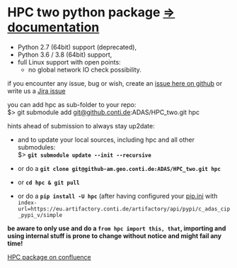# HPC two python package [=> documentation](https://github-am.geo.conti.de/pages/ADAS/HPC_two/)

- Python 2.7 (64bit) support (deprecated),
- Python 3.6 / 3.8 (64bit) support,
- full Linux support with open points:
  - no global network IO check possibility.

if you encounter any issue, bug or wish, create an [issue here on github](https://github-am.geo.conti.de/ADAS/HPC_two/issues/new/choose)
or write us a [Jira issue](https://jira-adas.zone2.agileci.conti.de/secure/CreateIssueDetails!init.jspa?pid=12326&issuetype=10000&priority=3&summary=[issue+description]&assignee=uidv7805&customfield_10114=13464)

you can add hpc as sub-folder to your repo:<br>
$> git submodule add git@github.conti.de:ADAS/HPC_two.git hpc

hints ahead of submission to always stay up2date:
- and to update your local sources, including hpc and all other submodules:<br>
$> __```git submodule update --init --recursive```__

- or do a __```git clone git@github-am.geo.conti.de:ADAS/HPC_two.git hpc```__
- or __```cd hpc & git pull```__
- or do a __```pip install -U hpc```__ (after having configured your [pip.ini](https://pip.pypa.io/en/stable/topics/configuration/#naming) with ```index-url=https://eu.artifactory.conti.de/artifactory/api/pypi/c_adas_cip_pypi_v/simple```

**be aware to only use and do a ```from hpc import this, that```, importing and using internal stuff is prone to change without notice and might fail any time!**

[HPC package on confluence](https://confluence-adas.zone2.agileci.conti.de/display/GITTE/HPC+two)
